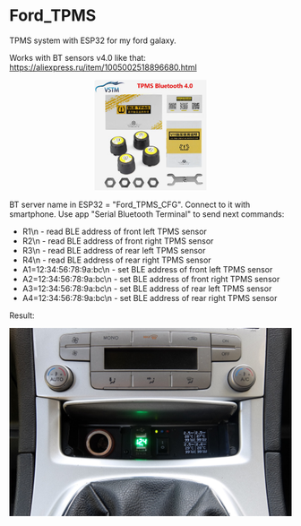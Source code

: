 # Ford_TPMS
TPMS system with ESP32 for my ford galaxy.</p>
Works with BT sensors v4.0 like that: https://aliexpress.ru/item/1005002518896680.html
<p align="center"> <img width="200px" src="Foto_TPMS_sensors_BLE.png" alt="qr"/> </p>
BT server name in ESP32 = "Ford_TPMS_CFG". Connect to it with smartphone. Use app "Serial Bluetooth Terminal" to send next commands:
<ul>
<li>R1\n - read BLE address of front left TPMS sensor</li>
<li>R2\n - read BLE address of front right TPMS sensor</li>
<li>R3\n - read BLE address of rear left TPMS sensor</li>
<li>R4\n - read BLE address of rear right TPMS sensor</li>
<li>A1=12:34:56:78:9a:bc\n - set BLE address of front left TPMS sensor</li>
<li>A2=12:34:56:78:9a:bc\n - set BLE address of front right TPMS sensor</li>
<li>A3=12:34:56:78:9a:bc\n - set BLE address of rear left TPMS sensor</li>
<li>A4=12:34:56:78:9a:bc\n - set BLE address of rear right TPMS sensor</li>
</ul>

Result:
<p align="center">
 <img width="800px" src="DSCF6465.JPG" alt="qr"/>
</p>
